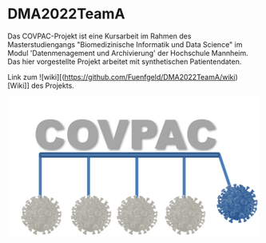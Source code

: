 # DMA2022TeamA
Das COVPAC-Projekt ist eine Kursarbeit im Rahmen des Masterstudiengangs "Biomedizinische Informatik und Data Science" im Modul 'Datenmenagement und Archivierung' der Hochschule Mannheim. Das hier vorgestellte Projekt arbeitet mit synthetischen Patientendaten.

Link zum ![wiki][(https://github.com/Fuenfgeld/DMA2022TeamA/wiki)[Wiki]] des Projekts. 


![grafik](https://github.com/Fuenfgeld/DMA2022TeamA/blob/main/figures/Logo.png)
